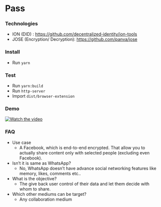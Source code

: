 # Pass

### Technologies
* ION (DID) : https://github.com/decentralized-identity/ion-tools
* JOSE (Encryption/ Decryption): https://github.com/panva/jose

### Install

- Run `yarn`

### Test

- Run `yarn:build`
- Run `http-server`
- Import `dist/browser-extension`

### Demo

[![Watch the video](https://user-images.githubusercontent.com/4686410/148703377-75cf29a9-49d2-46e2-8728-02ea954b0ced.png)](https://drive.google.com/file/d/1aa7MP4kAgimkCQofe3Y4XezseBSbJH5b/view?usp=sharing)

### FAQ
- Use case 
  - A Facebook, which is end-to-end encrypted. That allow you to actually share content only with selected people (excluding even Facebook).
- Isn’t it is same as WhatsApp? 
  - No, WhatsApp  doesn’t have advance social networking features like memory, likes, comments etc..
- What is the objective?  
  - The give back user control of their data and let them decide with whom to share.
- Which other mediums can be target?  
  - Any collaboration medium

